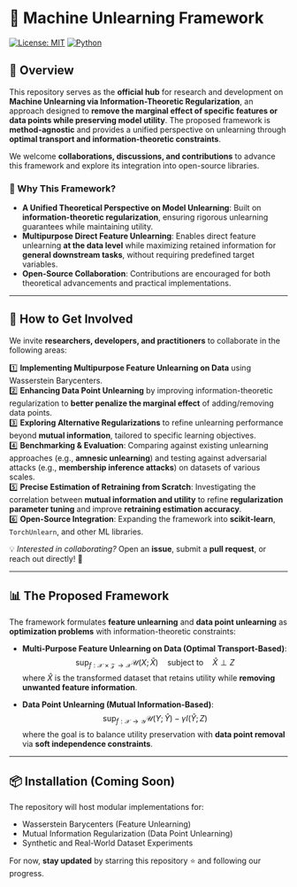 # 📌 Machine Unlearning Framework

[![License: MIT](https://img.shields.io/badge/License-MIT-green.svg)](https://opensource.org/licenses/MIT)
[![Python](https://img.shields.io/badge/Python-3.8%2B-blue.svg)](https://www.python.org/)

## 🚀 Overview

This repository serves as the **official hub** for research and development on **Machine Unlearning via Information-Theoretic Regularization**, an approach designed to **remove the marginal effect of specific features or data points while preserving model utility**. The proposed framework is **method-agnostic** and provides a unified perspective on unlearning through **optimal transport and information-theoretic constraints**.

We welcome **collaborations, discussions, and contributions** to advance this framework and explore its integration into open-source libraries.

### 🔹 Why This Framework?
- **A Unified Theoretical Perspective on Model Unlearning**: Built on **information-theoretic regularization**, ensuring rigorous unlearning guarantees while maintaining utility.
- **Multipurpose Direct Feature Unlearning**: Enables direct feature unlearning **at the data level** while maximizing retained information for **general downstream tasks**, without requiring predefined target variables.
- **Open-Source Collaboration**: Contributions are encouraged for both theoretical advancements and practical implementations.

---

## 🤝 How to Get Involved

We invite **researchers, developers, and practitioners** to collaborate in the following areas:  

1️⃣ **Implementing Multipurpose Feature Unlearning on Data** using Wasserstein Barycenters.  
2️⃣ **Enhancing Data Point Unlearning** by improving information-theoretic regularization to **better penalize the marginal effect** of adding/removing data points.  
3️⃣ **Exploring Alternative Regularizations** to refine unlearning performance beyond **mutual information**, tailored to specific learning objectives.  
4️⃣ **Benchmarking & Evaluation**: Comparing against existing unlearning approaches (e.g., **amnesic unlearning**) and testing against adversarial attacks (e.g., **membership inference attacks**) on datasets of various scales.  
5️⃣ **Precise Estimation of Retraining from Scratch**: Investigating the correlation between **mutual information and utility** to refine **regularization parameter tuning** and improve **retraining estimation accuracy**.  
6️⃣ **Open-Source Integration**: Expanding the framework into **scikit-learn**, `TorchUnlearn`, and other ML libraries.  

💡 *Interested in collaborating?* Open an **issue**, submit a **pull request**, or reach out directly! 🚀  

---

## 📊 The Proposed Framework

The framework formulates **feature unlearning** and **data point unlearning** as **optimization problems** with information-theoretic constraints:

- **Multi-Purpose Feature Unlearning on Data (Optimal Transport-Based)**:
  $$
  \sup_{f: \mathcal{X} \times \mathcal{Z} \rightarrow \mathcal{X}} \mathcal{U}(X; \hat{X}) \quad \text{subject to} \quad \hat{X} \perp Z
  $$
  where $\hat{X}$ is the transformed dataset that retains utility while **removing unwanted feature information**.

- **Data Point Unlearning (Mutual Information-Based)**:
  $$
  \sup_{f: \mathcal{X} \rightarrow \mathcal{Y}} \mathcal{U}(Y; \hat{Y}) - \gamma I(\hat{Y}; Z)
  $$
  where the goal is to balance utility preservation with **data point removal** via **soft independence constraints**.

---

## 📦 Installation (Coming Soon)

The repository will host modular implementations for:
- Wasserstein Barycenters (Feature Unlearning)
- Mutual Information Regularization (Data Point Unlearning)
- Synthetic and Real-World Dataset Experiments

For now, **stay updated** by starring this repository ⭐ and following our progress.
